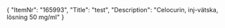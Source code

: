 {
  "ItemNr": "165993",
  "Title": "test",
  "Description": "Celocurin, inj-vätska, lösning 50 mg/ml"
}